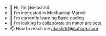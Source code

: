- 👋 Hi, I’m @akashrtd
- 👀 I’m interested in Mechanical Marvel
- 🌱 I’m currently learning Basic coding 
- 💞️ I’m looking to collaborate on minor projects
- 📫 How to reach me akashrtd@outlook.com

<!---
akashrtd/akashrtd is a ✨ special ✨ repository because its `README.md` (this file) appears on your GitHub profile.
You can click the Preview link to take a look at your changes.
--->

